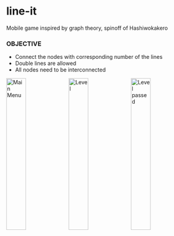 # line-it
Mobile game inspired by graph theory, spinoff of Hashiwokakero

<h3>OBJECTIVE</h3> 
<ul>
  <li>Connect the nodes with corresponding number of the lines</li>
  <li>Double lines are allowed</li>
  <li>All nodes need to be interconnected</li>
</ul>

<p float="left">
  <img src="https://user-images.githubusercontent.com/63672480/118521403-4b58db00-b73b-11eb-93a1-da48405251c9.jpg" alt="Main Menu" width="32%">
  <img src="https://user-images.githubusercontent.com/63672480/118522055-ee115980-b73b-11eb-9a08-d5100bc5408f.jpg" alt="Level" width="32%">
  <img src="https://user-images.githubusercontent.com/63672480/118522220-1b5e0780-b73c-11eb-8adb-c303e09ab043.jpg" alt="Level passed" width="32%">
</p>
